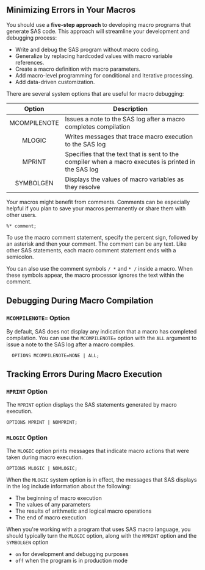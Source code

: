 ## Minimizing Errors in Your Macros

You should use a **five-step approach** to developing macro programs that generate SAS code. This approach will streamline your development and debugging process:

* Write and debug the SAS program without macro coding.
* Generalize by replacing hardcoded values with macro variable references.
* Create a macro definition with macro parameters.
* Add macro-level programming for conditional and iterative processing.
* Add data-driven customization.

There are several system options that are useful for macro debugging:

| Option | Description |
|:-----:|-----|
| MCOMPILENOTE | Issues a note to the SAS log after a macro completes compilation |
| MLOGIC | Writes messages that trace macro execution to the SAS log |
| MPRINT | Specifies that the text that is sent to the compiler when a macro executes is printed in the SAS log |
| SYMBOLGEN | Displays the values of macro variables as they resolve |

Your macros might benefit from comments. Comments can be especially helpful if you plan to save your macros permanently or share them with other users.
```
%* comment;
```

To use the macro comment statement, specify the percent sign, followed by an asterisk and then your comment. The comment can be any text. Like other SAS statements, each macro comment statement ends with a semicolon.

You can also use the comment symbols `/ *` and `* /` inside a macro. When these symbols appear, the macro processor ignores the text within the comment.

## Debugging During Macro Compilation

### `MCOMPILENOTE=` Option

By default, SAS does not display any indication that a macro has completed compilation. You can use the `MCOMPILENOTE=` option with the `ALL` argument to issue a note to the SAS log after a macro compiles.
```
  OPTIONS MCOMPILENOTE=NONE | ALL;
```

## Tracking Errors During Macro Execution

### `MPRINT` Option

The `MPRINT` option displays the SAS statements generated by macro execution.
```
OPTIONS MPRINT | NOMPRINT;
```

### `MLOGIC` Option

The `MLOGIC` option prints messages that indicate macro actions that were taken during macro execution.
```
OPTIONS MLOGIC | NOMLOGIC;
```

When the `MLOGIC` system option is in effect, the messages that SAS displays in the log include information about the following:
* The beginning of macro execution
* The values of any parameters
* The results of arithmetic and logical macro operations
* The end of macro execution

When you're working with a program that uses SAS macro language, you should typically turn the `MLOGIC` option, along with the `MPRINT` option and the `SYMBOLGEN` option
* `on` for development and debugging purposes
* `off` when the program is in production mode
